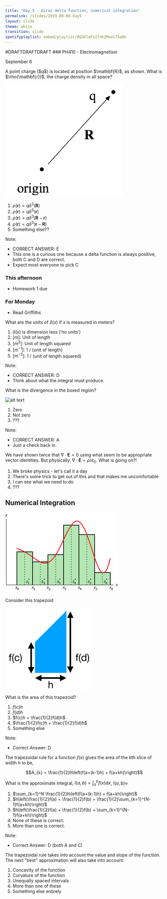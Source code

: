 ```yaml
---
title: "Day 5 - Dirac delta function, numerical integration"
permalink: /slides/2019-09-06-day5
layout: slide
theme: white
transition: slide
spotifyplaylist: embed/playlist/0Q3VleFxIlnKZMoeC75aNn
---
```


<section data-markdown="">
#DRAFTDRAFTDRAFT
### PH410 - Electromagnetism

September 6
<!--this doesn't work... {% include spotifyplaylist.html id=page.spotifyplaylist %}-->
</section>


<section data-markdown>
A point charge ($q$) is located at position $\mathbf{R}$, as shown. What is $\rho(\mathbf{r})$, the charge density in all space?

![alt text](../images/d4-pt_charge_at_R.png "Logo Title Text 1")


1. $\rho(\mathbf{r}) = q\delta^3(\mathbf{R})$
2. $\rho(\mathbf{r}) = q\delta^3(\mathbf{r})$
3. $\rho(\mathbf{r}) = q\delta^3(\mathbf{R}-\mathbf{r})$
4. $\rho(\mathbf{r}) = q\delta^3(\mathbf{r}-\mathbf{R})$
5. Something else??

Note:
* CORRECT ANSWER: E
* This one is a curious one because a delta function is always positive, both C and D are correct.
* Expect most everyone to pick C

</section>

<section data-markdown="">

### This afternoon
- Homework 1 due

### For Monday
- Read Griffiths
	
</section>



<section data-markdown>

What are the units of $\delta (x)$ if $x$ is measured in meters?

1. $\delta(x)$ is dimension less (‘no units’)
2. [$\mathrm{m}$]:      Unit of length
3. [$\mathrm{m}^2$]:    Unit of length squared
4. [$\mathrm{m}^{-1}$]:   1 / (unit of length)
5. [$\mathrm{m}^{-2}$]:   1 / (unit of length squared)

Note:
* CORRECT ANSWER: D
* Think about what the integral must produce.

</section>
<!--
<section data-markdown>

What are the units of $\delta^3(\mathbf{r})$ if the components of $\mathbf{r}$ are measured in meters?

1. [$\mathrm{m}$]:      Unit of length
2. [$\mathrm{m}^2$]:    Unit of length squared
3. [$\mathrm{m}^{-1}$]:   1 / (unit of length)
4. [$\mathrm{m}^{-2}$]:   1 / (unit of length squared)
5. None of these.

Note:
* CORRECT ANSWER: E
* Should be m^-3

</section>
-->
<section data-markdown>

What is the divergence in the boxed region?

![alt text](../images/d3-divredbox.png "Logo Title Text 1")

1. Zero
2. Not zero
3. ???

Note:
* CORRECT ANSWER: A
* Just a check back in.
</section>

<section data-markdown>

We have shown twice that $\nabla \cdot \mathbf{E} = 0$ using what seem to be appropriate vector identities. But physically, $\nabla \cdot \mathbf{E} = \rho/ \varepsilon_0$. What is going on?!

1. We broke physics - let's call it a day
2. There's some trick to get out of this and that makes me uncomfortable
3. I can see what we need to do
4. ???

</section>

<section data-markdown>

## Numerical Integration

![alt text](../images/d5-numerical_midpoint.gif "Logo Title Text 1")

</section>

<section data-markdown>

Consider this trapezoid

![alt text](../images/d5-trapezoid_shape.png "Logo Title Text 1")

What is the area of this trapezoid?

1. $f(c)h$
2. $f(d)h$
3. $f(c)h + \frac{1}{2}f(d)h$
4. $\frac{1}{2}f(c)h + \frac{1}{2}f(d)h$
5. Something else

Note:
* Correct Answer: D
</section>

<section data-markdown>

The trapezoidal rule for a function $f(x)$ gives the area of the $k$th slice of width $h$ to be,

$$A_{k} = \frac{1}{2}h\left(f(a+(k-1)h) + f(a+kh)\right)$$

What is the approximate integral, $I(a,b) = \int_a^b f(x) dx$, $I(a,b) \approx$

1. $\sum_{k=1}^N \frac{1}{2}h\left(f(a+(k-1)h) + f(a+kh)\right)$
2. $h\left(\frac{1}{2}f(a) + \frac{1}{2}f(b) + \frac{1}{2}\sum_{k=1}^{N-1}f(a+kh)\right)$
3. $h\left(\frac{1}{2}f(a) + \frac{1}{2}f(b) + \sum_{k=1}^{N-1}f(a+kh)\right)$
4. None of these is correct.
4. More than one is correct.

Note:
* Correct Answer: D (both A and C)

</section>

<section data-markdown>

The trapezoidal rule takes into account the value and slope of the function. The next "best" approximation will also take into account:

1. Concavity of the function
2. Curvature of the function
3. Unequally spaced intervals
4. More than one of these
5. Something else entirely

</section>

